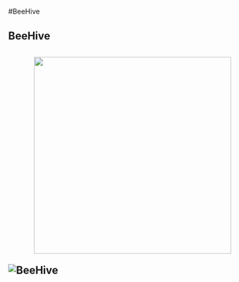 #BeeHive
<p align="center">
<h2> BeeHive <h2>
</p>

<p align="center">
<img src="https://user-images.githubusercontent.com/83240004/152610107-5a7dc7a1-5672-450c-8c03-67d5b249ba0e.png" width="400" height="auto"/>
</p>

![BeeHive](https://user-images.githubusercontent.com/83240004/152610874-a6f50491-0fa8-49ae-8bb3-06131d5f68c3.png)


